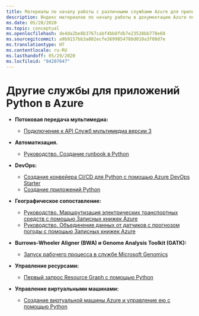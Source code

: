 ```yaml
---
title: Материалы по началу работы с различными службами Azure для приложений Python
description: Индекс материалов по началу работы в документации Azure по различным службам для приложений Python.
ms.date: 05/28/2020
ms.topic: conceptual
ms.openlocfilehash: de4da2be8b3767cabf4bb8fdb7e23528bb778e60
ms.sourcegitcommit: a9b9157bb3a802ecfe3699854788d010a3f08d7e
ms.translationtype: HT
ms.contentlocale: ru-RU
ms.lasthandoff: 05/29/2020
ms.locfileid: "84207647"
---
```

# <a name="other-services-for-python-apps-on-azure"></a>Другие службы для приложений Python в Azure

- **Потоковая передача мультимедиа:**
  - [Подключение к API Служб мультимедиа версии 3](/azure/media-services/latest/configure-connect-python-howto)

- **Автоматизация.**
  - [Руководство. Создание runbook в Python](/azure/automation/learn/automation-tutorial-runbook-textual-python2
)

- **DevOps:**
  - [Создание конвейера CI/CD для Python с помощью Azure DevOps Starter](/azure/devops-project/azure-devops-project-python)
  - [Создание приложений Python](/azure/devops/pipelines/ecosystems/python?view=azure-devops)

- **Географическое сопоставление:**
  - [Руководство. Маршрутизация электрических транспортных средств с помощью Записных книжек Azure](/azure/azure-maps/tutorial-ev-routing)
  - [Руководство. Объединение данных от датчиков с прогнозом погоды с помощью Записных книжек Azure](/azure/azure-maps/weather-service-tutorial)

- **Burrows-Wheeler Aligner (BWA) и Genome Analysis Toolkit (GATK):**
  - [Запуск рабочего процесса в службе Microsoft Genomics](/azure/genomics/quickstart-run-genomics-workflow-portal)

- **Управление ресурсами:**
  - [Первый запрос Resource Graph с помощью Python](/azure/governance/resource-graph/first-query-python)

- **Управление виртуальными машинами:**
  - [Создание виртуальной машины Azure и управление ею с помощью Python](/azure/virtual-machines/windows/python)
